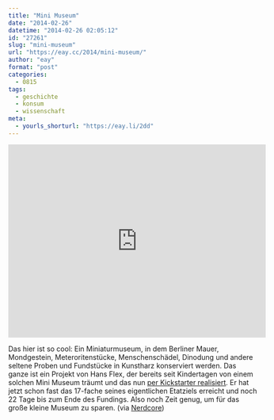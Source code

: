```yaml
---
title: "Mini Museum"
date: "2014-02-26"
datetime: "2014-02-26 02:05:12"
id: "27261"
slug: "mini-museum"
url: "https://eay.cc/2014/mini-museum/"
author: "eay"
format: "post"
categories:
  - 0815
tags:
  - geschichte
  - konsum
  - wissenschaft
meta:
  - yourls_shorturl: "https://eay.li/2dd"
---
```


<iframe width="520" height="390" src="https://www.kickstarter.com/projects/2054592112/mini-museum/widget/video.html" frameborder="0" scrolling="no"></iframe>

Das hier ist so cool: Ein Miniaturmuseum, in dem Berliner Mauer, Mondgestein, Meteroritenstücke, Menschenschädel, Dinodung und andere seltene Proben und Fundstücke in Kunstharz konserviert werden. Das ganze ist ein Projekt von Hans Flex, der bereits seit Kindertagen von einem solchen Mini Museum träumt und das nun [per Kickstarter realisiert](https://www.kickstarter.com/projects/2054592112/mini-museum). Er hat jetzt schon fast das 17-fache seines eigentlichen Etatziels erreicht und noch 22 Tage bis zum Ende des Fundings. Also noch Zeit genug, um für das große kleine Museum zu sparen. (via [Nerdcore](http://www.crackajack.de/2014/02/22/hans-flex-mini-museum/))
